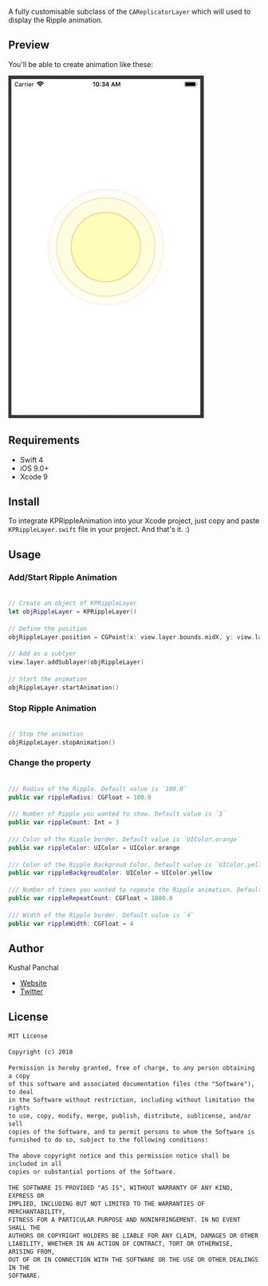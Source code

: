 A fully customisable subclass of the `CAReplicatorLayer` which will used to display the Ripple animation.


## Preview

You'll be able to create animation like these:

![async](Media/RippleAnimationVideo.gif)

## Requirements
-	Swift 4
-	iOS 9.0+
-	Xcode 9

## Install

To integrate KPRippleAnimation into your Xcode project, just copy and paste `KPRippleLayer.swift` file in your project. And that's it. :)


## Usage
### Add/Start Ripple Animation
```swift

// Create an object of KPRippleLayer
let objRippleLayer = KPRippleLayer()

// Define the position
objRippleLayer.position = CGPoint(x: view.layer.bounds.midX, y: view.layer.bounds.midY)

// Add as a sublyer
view.layer.addSublayer(objRippleLayer)

// Start the animation
objRippleLayer.startAnimation()

```

### Stop Ripple Animation
```swift

// Stop the animation
objRippleLayer.stopAnimation()

```


### Change the property
```swift

/// Radius of the Ripple. Default value is `100.0`
public var rippleRadius: CGFloat = 100.0

/// Number of Ripple you wanted to show. Default value is `3`
public var rippleCount: Int = 3

/// Color of the Ripple border. Default value is `UIColor.orange`
public var rippleColor: UIColor = UIColor.orange

/// Color of the Ripple Backgroud Color. Default value is `UIColor.yellow`
public var rippleBackgroudColor: UIColor = UIColor.yellow

/// Number of times you wanted to repeate the Ripple animation. Default value is `1000.0`
public var rippleRepeatCount: CGFloat = 1000.0

/// Width of the Ripple border. Default value is `4`
public var rippleWidth: CGFloat = 4

```

## Author

Kushal Panchal

- [Website](http://www.kushalpanchal.com/)
- [Twitter](https://twitter.com/kushal211)

## License
```
MIT License

Copyright (c) 2018

Permission is hereby granted, free of charge, to any person obtaining a copy
of this software and associated documentation files (the "Software"), to deal
in the Software without restriction, including without limitation the rights
to use, copy, modify, merge, publish, distribute, sublicense, and/or sell
copies of the Software, and to permit persons to whom the Software is
furnished to do so, subject to the following conditions:

The above copyright notice and this permission notice shall be included in all
copies or substantial portions of the Software.

THE SOFTWARE IS PROVIDED "AS IS", WITHOUT WARRANTY OF ANY KIND, EXPRESS OR
IMPLIED, INCLUDING BUT NOT LIMITED TO THE WARRANTIES OF MERCHANTABILITY,
FITNESS FOR A PARTICULAR PURPOSE AND NONINFRINGEMENT. IN NO EVENT SHALL THE
AUTHORS OR COPYRIGHT HOLDERS BE LIABLE FOR ANY CLAIM, DAMAGES OR OTHER
LIABILITY, WHETHER IN AN ACTION OF CONTRACT, TORT OR OTHERWISE, ARISING FROM,
OUT OF OR IN CONNECTION WITH THE SOFTWARE OR THE USE OR OTHER DEALINGS IN THE
SOFTWARE.
```
